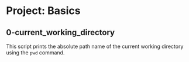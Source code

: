# Project: Basics

## 0-current_working_directory
This script prints the absolute path name of the current working directory using the `pwd` command.
